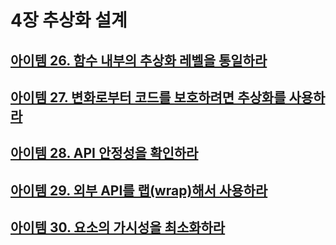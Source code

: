 # 4장 추상화 설계

## [아이템 26. 함수 내부의 추상화 레벨을 통일하라](./items/아이템%2026.함수%20내부의%20추상화%20레벨을%20통일하라.md)
## [아이템 27. 변화로부터 코드를 보호하려면 추상화를 사용하라](./items/아이템%2027.%20변화로부터%20코드를%20보호하려면%20추상화를%20사용하라.md)
## [아이템 28. API 안정성을 확인하라](./items/아이템%2028.%20API%20안정성을%20확인하라.md)
## [아이템 29. 외부 API를 랩(wrap)해서 사용하라](./items/아이템%2029.%20외부%20API를%20랩(wrap)해서%20사용하라.md)
## [아이템 30. 요소의 가시성을 최소화하라](./items/아이템%2030.%20요소의%20가시성을%20최소화하라.md)